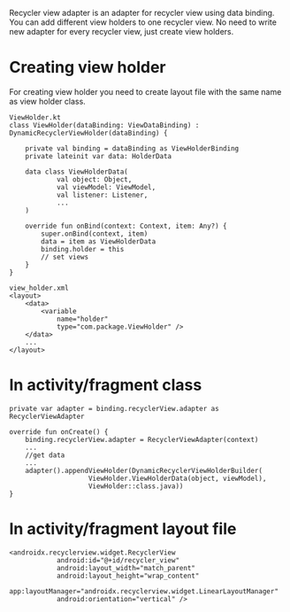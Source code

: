 Recycler view adapter is an adapter for recycler view using data binding.
You can add different view holders to one recycler view. 
No need to write new adapter for every recycler view, just create view holders. 

# Creating view holder

For creating view holder you need to create layout file with the same name as view holder class. 

```
ViewHolder.kt
class ViewHolder(dataBinding: ViewDataBinding) : DynamicRecyclerViewHolder(dataBinding) {

    private val binding = dataBinding as ViewHolderBinding
    private lateinit var data: HolderData

    data class ViewHolderData(
            val object: Object,
            val viewModel: ViewModel,
            val listener: Listener,
            ...
    )
    
    override fun onBind(context: Context, item: Any?) {
        super.onBind(context, item)
        data = item as ViewHolderData
        binding.holder = this
        // set views
    }
}

view_holder.xml
<layout>
    <data>
        <variable
            name="holder"
            type="com.package.ViewHolder" />
    </data>
    ...
</layout>
```
# In activity/fragment class
```
private var adapter = binding.recyclerView.adapter as RecyclerViewAdapter

override fun onCreate() {
    binding.recyclerView.adapter = RecyclerViewAdapter(context)
    ...
    //get data
    ...
    adapter().appendViewHolder(DynamicRecyclerViewHolderBuilder(
                    ViewHolder.ViewHolderData(object, viewModel), 
                    ViewHolder::class.java))
}
```
# In activity/fragment layout file
```
<androidx.recyclerview.widget.RecyclerView
            android:id="@+id/recycler_view"
            android:layout_width="match_parent"
            android:layout_height="wrap_content"
            app:layoutManager="androidx.recyclerview.widget.LinearLayoutManager"
            android:orientation="vertical" />
```
